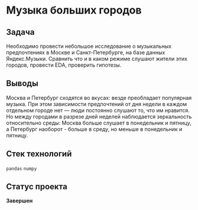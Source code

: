 # Музыка больших городов

## Задача

Необходимо провести небольшое исследование о музыкальных предпочтениях в Москве и Санкт-Петербурге, на базе данных Яндекс.Музыки.
Сравнить что и в каком режиме слушают жители этих городов, провести EDA, проверить гипотезы.

## Выводы

Москва и Петербург сходятся во вкусах: везде преобладает популярная музыка. При этом зависимости предпочтений от дня недели в каждом отдельном городе нет — люди постоянно слушают то, что им нравится. Но между городами в разрезе дней неделей наблюдается зеркальность относительно среды: Москва больше слушает в понедельник и пятницу, а Петербург наоборот - больше в среду, но меньше в понедельник и пятницу.

## Стек технологий

`pandas` `numpy`

## Статус проекта

**Завершен**
